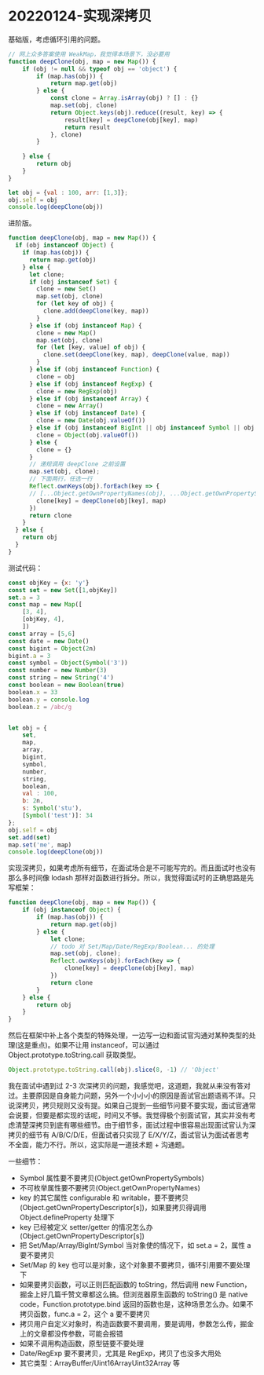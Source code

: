 # 20220124-实现深拷贝

基础版，考虑循环引用的问题。

```JavaScript
// 网上众多答案使用 WeakMap，我觉得本场景下，没必要用
function deepClone(obj, map = new Map()) {
	if (obj != null && typeof obj == 'object') {
		if (map.has(obj)) {
			return map.get(obj)
		} else {
			const clone = Array.isArray(obj) ? [] : {}
			map.set(obj, clone)
			return Object.keys(obj).reduce((result, key) => {
				result[key] = deepClone(obj[key], map)
				return result 
			}, clone)	
		}
		
	} else {
		return obj
	}
}

let obj = {val : 100, arr: [1,3]};
obj.self = obj
console.log(deepClone(obj))
```

进阶版。

```JavaScript
function deepClone(obj, map = new Map()) {
  if (obj instanceof Object) {
    if (map.has(obj)) {
      return map.get(obj)
    } else {
      let clone;
      if (obj instanceof Set) {
        clone = new Set()
        map.set(obj, clone) 
        for (let key of obj) {
          clone.add(deepClone(key, map))
        }
      } else if (obj instanceof Map) {
        clone = new Map()
        map.set(obj, clone)
        for (let [key, value] of obj) {
          clone.set(deepClone(key, map), deepClone(value, map))
        }
      } else if (obj instanceof Function) {
        clone = obj
      } else if (obj instanceof RegExp) {
        clone = new RegExp(obj)
      } else if (obj instanceof Array) {
        clone = new Array()
      } else if (obj instanceof Date) {
        clone = new Date(obj.valueOf())
      } else if (obj instanceof BigInt || obj instanceof Symbol || obj instanceof Number || obj instanceof String || obj instanceof Boolean) {
        clone = Object(obj.valueOf())
      } else {
        clone = {}
      }
      // 递规调用 deepClone 之前设置
      map.set(obj, clone);
      // 下面两行，任选一行
      Reflect.ownKeys(obj).forEach(key => {
      // [...Object.getOwnPropertyNames(obj), ...Object.getOwnPropertySymbols(obj)].forEach(key => {
        clone[key] = deepClone(obj[key], map)
      })
      return clone
    }
  } else {
    return obj
  }
}
```

测试代码：

```JavaScript
const objKey = {x: 'y'}
const set = new Set([1,objKey])
set.a = 3
const map = new Map([
	[3, 4],
	[objKey, 4],
	])
const array = [5,6]
const date = new Date()
const bigint = Object(2n)
bigint.a = 3
const symbol = Object(Symbol('3'))
const number = new Number(3)
const string = new String('4')
const boolean = new Boolean(true)
boolean.x = 33
boolean.y = console.log
boolean.z = /abc/g


let obj = {
	set,
	map,
	array,
	bigint,
	symbol,
	number,
	string,
	boolean,
	val : 100,
	b: 2n,
	s: Symbol('stu'),
	[Symbol('test')]: 34
};
obj.self = obj
set.add(set)
map.set('me', map)
console.log(deepClone(obj))
```

实现深拷贝，如果考虑所有细节，在面试场合是不可能写完的。而且面试时也没有那么多时间像 lodash 那样对函数进行拆分。所以，我觉得面试时的正确思路是先写框架：

```JavaScript
function deepClone(obj, map = new Map()) {
	if (obj instanceof Object) {
		if (map.has(obj)) {
			return map.get(obj)
		} else {
			let clone;
			// todo 对 Set/Map/Date/RegExp/Boolean... 的处理
			map.set(obj, clone);
			Reflect.ownKeys(obj).forEach(key => {
				clone[key] = deepClone(obj[key], map)
			})
			return clone
		}
	} else {
		return obj
	}
}
```

然后在框架中补上各个类型的特殊处理，一边写一边和面试官沟通对某种类型的处理(这是重点)。如果不让用 instanceof，可以通过 Object.prototype.toString.call 获取类型。

```JavaScript
Object.prototype.toString.call(obj).slice(8, -1) // 'Object'
```

我在面试中遇到过 2-3 次深拷贝的问题，我感觉吧，这道题，我就从来没有答对过。主要原因是自身能力问题，另外一个小小小的原因是面试官出题语焉不详。只说深拷贝，拷贝规则又没有提。如果自己提到一些细节问要不要实现，面试官通常会说要，但要是都实现的话呢，时间又不够。我觉得极个别面试官，其实并没有考虑清楚深拷贝到底有哪些细节。由于细节多，面试过程中很容易出现面试官认为深拷贝的细节有 A/B/C/D/E，但面试者只实现了 E/X/Y/Z，面试官认为面试者思考不全面，能力不行。所以，这实际是一道技术题 + 沟通题。

一些细节：

- Symbol 属性要不要拷贝(Object.getOwnPropertySymbols)
- 不可枚举属性要不要拷贝(Object.getOwnPropertyNames)
- key 的其它属性 configurable 和 writable，要不要拷贝(Object.getOwnPropertyDescriptor[s])，如果要拷贝得调用 Object.defineProperty 处理下
- key 已经被定义 setter/getter 的情况怎么办(Object.getOwnPropertyDescriptor[s])
- 把 Set/Map/Array/BigInt/Symbol 当对象使的情况下，如 set.a = 2，属性 a 要不要拷贝
- Set/Map 的 key 也可以是对象，这个对象要不要拷贝，循环引用要不要处理下
- 如果要拷贝函数，可以正则匹配函数的 toString，然后调用 new Function，掘金上好几篇千赞文章都这么搞。但浏览器原生函数的 toString() 是 native code，Function.prototype.bind 返回的函数也是，这种场景怎么办。如果不拷贝函数，func.a = 2，这个 a 要不要拷贝
- 拷贝用户自定义对象时，构造函数要不要调用，要是调用，参数怎么传，掘金上的文章都没传参数，可能会报错
- 如果不调用构造函数，原型链要不要处理	
- Date/RegExp 要不要拷贝，尤其是 RegExp，拷贝了也没多大用处
- 其它类型：ArrayBuffer/Uint16ArrayUint32Array 等






















